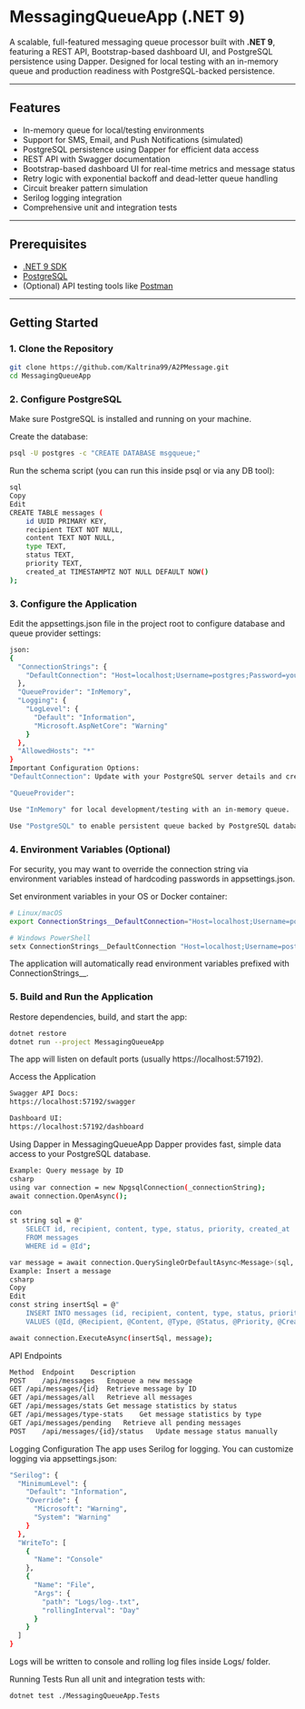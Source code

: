 # MessagingQueueApp (.NET 9)

A scalable, full-featured messaging queue processor built with **.NET 9**, featuring a REST API, Bootstrap-based dashboard UI, and PostgreSQL persistence using Dapper. Designed for local testing with an in-memory queue and production readiness with PostgreSQL-backed persistence.

---

## Features

- In-memory queue for local/testing environments  
- Support for SMS, Email, and Push Notifications (simulated)  
- PostgreSQL persistence using Dapper for efficient data access  
- REST API with Swagger documentation  
- Bootstrap-based dashboard UI for real-time metrics and message status  
- Retry logic with exponential backoff and dead-letter queue handling  
- Circuit breaker pattern simulation  
- Serilog logging integration  
- Comprehensive unit and integration tests  

---

## Prerequisites

- [.NET 9 SDK](https://dotnet.microsoft.com/en-us/download/dotnet/9.0)  
- [PostgreSQL](https://www.postgresql.org/download/)  
- (Optional) API testing tools like [Postman](https://www.postman.com/)  

---

## Getting Started

### 1. Clone the Repository

```bash
git clone https://github.com/Kaltrina99/A2PMessage.git
cd MessagingQueueApp
```

### 2. Configure PostgreSQL
Make sure PostgreSQL is installed and running on your machine.

Create the database:

```bash
psql -U postgres -c "CREATE DATABASE msgqueue;"
````
Run the schema script (you can run this inside psql or via any DB tool):

```bash
sql
Copy
Edit
CREATE TABLE messages (
    id UUID PRIMARY KEY,
    recipient TEXT NOT NULL,
    content TEXT NOT NULL,
    type TEXT,
    status TEXT,
    priority TEXT,
    created_at TIMESTAMPTZ NOT NULL DEFAULT NOW()
);
```
### 3. Configure the Application
Edit the appsettings.json file in the project root to configure database and queue provider settings:


```bash
json:
{
  "ConnectionStrings": {
    "DefaultConnection": "Host=localhost;Username=postgres;Password=yourpassword;Database=msgqueue"
  },
  "QueueProvider": "InMemory",
  "Logging": {
    "LogLevel": {
      "Default": "Information",
      "Microsoft.AspNetCore": "Warning"
    }
  },
  "AllowedHosts": "*"
}
Important Configuration Options:
"DefaultConnection": Update with your PostgreSQL server details and credentials.

"QueueProvider":

Use "InMemory" for local development/testing with an in-memory queue.

Use "PostgreSQL" to enable persistent queue backed by PostgreSQL database.
```

### 4. Environment Variables (Optional)
For security, you may want to override the connection string via environment variables instead of hardcoding passwords in appsettings.json.

Set environment variables in your OS or Docker container:
```bash
# Linux/macOS
export ConnectionStrings__DefaultConnection="Host=localhost;Username=postgres;Password=yourpassword;Database=msgqueue"

# Windows PowerShell
setx ConnectionStrings__DefaultConnection "Host=localhost;Username=postgres;Password=yourpassword;Database=msgqueue"
```
The application will automatically read environment variables prefixed with ConnectionStrings__.

### 5. Build and Run the Application
Restore dependencies, build, and start the app:

```bash
dotnet restore
dotnet run --project MessagingQueueApp
```
The app will listen on default ports (usually https://localhost:57192).

Access the Application
```bash
Swagger API Docs:
https://localhost:57192/swagger

Dashboard UI:
https://localhost:57192/dashboard
```

Using Dapper in MessagingQueueApp
Dapper provides fast, simple data access to your PostgreSQL database.
```bash
Example: Query message by ID
csharp
using var connection = new NpgsqlConnection(_connectionString);
await connection.OpenAsync();

con
st string sql = @"
    SELECT id, recipient, content, type, status, priority, created_at
    FROM messages
    WHERE id = @Id";

var message = await connection.QuerySingleOrDefaultAsync<Message>(sql, new { Id = messageId });
Example: Insert a message
csharp
Copy
Edit
const string insertSql = @"
    INSERT INTO messages (id, recipient, content, type, status, priority, created_at)
    VALUES (@Id, @Recipient, @Content, @Type, @Status, @Priority, @CreatedAt)";

await connection.ExecuteAsync(insertSql, message);
```

API Endpoints
```bash
Method	Endpoint	Description
POST	/api/messages	Enqueue a new message
GET	/api/messages/{id}	Retrieve message by ID
GET	/api/messages/all	Retrieve all messages
GET	/api/messages/stats	Get message statistics by status
GET	/api/messages/type-stats	Get message statistics by type
GET	/api/messages/pending	Retrieve all pending messages
POST	/api/messages/{id}/status	Update message status manually
```

Logging Configuration
The app uses Serilog for logging. You can customize logging via appsettings.json:
```bash
"Serilog": {
  "MinimumLevel": {
    "Default": "Information",
    "Override": {
      "Microsoft": "Warning",
      "System": "Warning"
    }
  },
  "WriteTo": [
    {
      "Name": "Console"
    },
    {
      "Name": "File",
      "Args": {
        "path": "Logs/log-.txt",
        "rollingInterval": "Day"
      }
    }
  ]
}
```
Logs will be written to console and rolling log files inside Logs/ folder.

Running Tests
Run all unit and integration tests with:
```bash
dotnet test ./MessagingQueueApp.Tests
```
